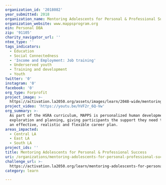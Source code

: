 ```yaml
---
organization_id: '2018082'
year_submitted: 2018
organization_name: Mentoring Adolescents for Personal & Professional Success
organization_website: www.mappsprogram.org
ein: Personal DBA
zip: '91105'
charity_navigator_url: ''
ntee_type: ''
tags_indicators:
  - Education
  - Social Connectedness
  - 'Income and Employment: Job training'
  - Underserved youth
  - Training and development
  - Youth
twitter: '0'
instagram: '0'
facebook: '0'
org_type: Forprofit
project_image: >-
  https://activation.la2050.org/assets/images/learn/2048-wide/mentoring-adolescents-for-personal-professional-success.jpg
project_video: 'https://youtu.be/hVF2r_6Q-Vw'
org_summary: >-
  As part of the HSRA curriculum, MAPPS is personalized human development
  exploration and planning, giving participants the support they need to create
  an effective, realistic and flexible career plan.
areas_impacted:
  - Central LA
  - East LA
  - South LA
project_ids: ''
title: Mentoring Adolescents for Personal & Professional Success
uri: /organizations/mentoring-adolescents-for-personal-professional-success/
challenge_url: >-
  https://activation.la2050.org/learn/mentoring-adolescents-for-personal-professional-success/
category: learn

---
```

